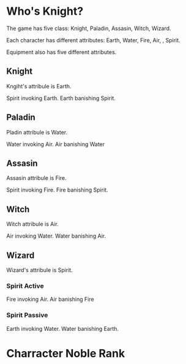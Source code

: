# Who's Knight?

The game has five class: Knight, Paladin, Assasin, Witch, Wizard.

Each character has different attributes: Earth, Water, Fire, Air, , Spirit.

Equipment also has five different attributes.

## Knight

Kngiht's attribule is Earth.

Spirit invoking Earth. Earth banishing Spirit.

## Paladin

Pladin attribule is Water.

Water invoking Air. Air banishing Water

## Assasin

Assasin attribule is Fire.

Spirit invoking Fire. Fire banishing Spirit. 

## Witch

Witch attribule is Air.

Air invoking Water. Water banishing Air.

## Wizard

Wizard's attribule is Spirit.

### Spirit Active

Fire invoking Air. Air banishing Fire

### Spirit Passive

Earth invoking Water. Water banishing Earth.

# Charracter Noble Rank

